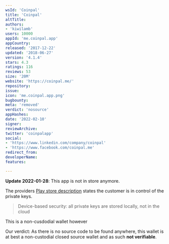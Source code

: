 ```yaml
---
wsId: 'Coinpal'
title: 'Coinpal'
altTitle: 
authors:
- 'kiwilamb'
users: 10000
appId: 'me.coinpal.app'
appCountry: 
released: '2017-12-22'
updated: '2018-06-27'
version: '4.1.4'
stars: 4.3
ratings: 116
reviews: 53
size: '20M'
website: 'https://coinpal.me/'
repository: 
issue: 
icon: 'me.coinpal.app.png'
bugbounty: 
meta: 'removed'
verdict: 'nosource'
appHashes: 
date: '2022-02-10'
signer: 
reviewArchive: 
twitter: 'coinpalapp'
social:
- 'https://www.linkedin.com/company/coinpal'
- 'https://www.facebook.com/coinpal.me'
redirect_from: 
developerName: 
features: 

---
```


**Update 2022-01-28**: This app is not in store anymore.

The providers [Play store description](https://play.google.com/store/apps/details?id=me.coinpal.app) states the customer is in control of the private keys.

> Device-based security: all private keys are stored locally, not in the cloud

This is a non-cusdodial wallet however

Our verdict: As there is no source code to be found anywhere, this wallet is at best a non-custodial closed source wallet and as such **not verifiable**.
